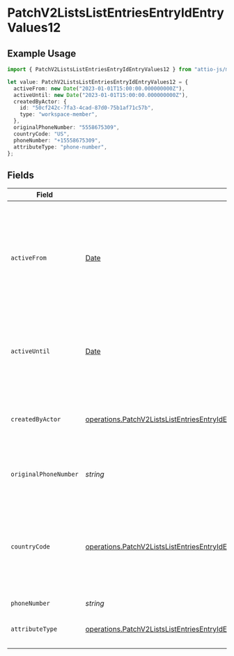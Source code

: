 # PatchV2ListsListEntriesEntryIdEntryValues12

## Example Usage

```typescript
import { PatchV2ListsListEntriesEntryIdEntryValues12 } from "attio-js/models/operations";

let value: PatchV2ListsListEntriesEntryIdEntryValues12 = {
  activeFrom: new Date("2023-01-01T15:00:00.000000000Z"),
  activeUntil: new Date("2023-01-01T15:00:00.000000000Z"),
  createdByActor: {
    id: "50cf242c-7fa3-4cad-87d0-75b1af71c57b",
    type: "workspace-member",
  },
  originalPhoneNumber: "5558675309",
  countryCode: "US",
  phoneNumber: "+15558675309",
  attributeType: "phone-number",
};
```

## Fields

| Field                                                                                                                                                                                                                                                          | Type                                                                                                                                                                                                                                                           | Required                                                                                                                                                                                                                                                       | Description                                                                                                                                                                                                                                                    | Example                                                                                                                                                                                                                                                        |
| -------------------------------------------------------------------------------------------------------------------------------------------------------------------------------------------------------------------------------------------------------------- | -------------------------------------------------------------------------------------------------------------------------------------------------------------------------------------------------------------------------------------------------------------- | -------------------------------------------------------------------------------------------------------------------------------------------------------------------------------------------------------------------------------------------------------------- | -------------------------------------------------------------------------------------------------------------------------------------------------------------------------------------------------------------------------------------------------------------- | -------------------------------------------------------------------------------------------------------------------------------------------------------------------------------------------------------------------------------------------------------------- |
| `activeFrom`                                                                                                                                                                                                                                                   | [Date](https://developer.mozilla.org/en-US/docs/Web/JavaScript/Reference/Global_Objects/Date)                                                                                                                                                                  | :heavy_check_mark:                                                                                                                                                                                                                                             | The point in time at which this value was made "active". `active_from` can be considered roughly analogous to `created_at`.                                                                                                                                    | 2023-01-01T15:00:00.000000000Z                                                                                                                                                                                                                                 |
| `activeUntil`                                                                                                                                                                                                                                                  | [Date](https://developer.mozilla.org/en-US/docs/Web/JavaScript/Reference/Global_Objects/Date)                                                                                                                                                                  | :heavy_check_mark:                                                                                                                                                                                                                                             | The point in time at which this value was deactivated. If `null`, the value is active.                                                                                                                                                                         | 2023-01-01T15:00:00.000000000Z                                                                                                                                                                                                                                 |
| `createdByActor`                                                                                                                                                                                                                                               | [operations.PatchV2ListsListEntriesEntryIdEntryValuesEntriesResponse200ApplicationJSONResponseBodyData12CreatedByActor](../../models/operations/patchv2listslistentriesentryidentryvaluesentriesresponse200applicationjsonresponsebodydata12createdbyactor.md) | :heavy_check_mark:                                                                                                                                                                                                                                             | The actor that created this value.                                                                                                                                                                                                                             | {<br/>"type": "workspace-member",<br/>"id": "50cf242c-7fa3-4cad-87d0-75b1af71c57b"<br/>}                                                                                                                                                                       |
| `originalPhoneNumber`                                                                                                                                                                                                                                          | *string*                                                                                                                                                                                                                                                       | :heavy_check_mark:                                                                                                                                                                                                                                             | The raw, original phone number, as inputted.                                                                                                                                                                                                                   | 5558675309                                                                                                                                                                                                                                                     |
| `countryCode`                                                                                                                                                                                                                                                  | [operations.PatchV2ListsListEntriesEntryIdEntryValuesEntriesCountryCode](../../models/operations/patchv2listslistentriesentryidentryvaluesentriescountrycode.md)                                                                                               | :heavy_check_mark:                                                                                                                                                                                                                                             | The ISO 3166-1 alpha-2 country code representing the country that this phone number belongs to.                                                                                                                                                                | US                                                                                                                                                                                                                                                             |
| `phoneNumber`                                                                                                                                                                                                                                                  | *string*                                                                                                                                                                                                                                                       | :heavy_check_mark:                                                                                                                                                                                                                                             | N/A                                                                                                                                                                                                                                                            | +15558675309                                                                                                                                                                                                                                                   |
| `attributeType`                                                                                                                                                                                                                                                | [operations.PatchV2ListsListEntriesEntryIdEntryValuesEntriesResponse200ApplicationJSONResponseBodyData12AttributeType](../../models/operations/patchv2listslistentriesentryidentryvaluesentriesresponse200applicationjsonresponsebodydata12attributetype.md)   | :heavy_check_mark:                                                                                                                                                                                                                                             | The attribute type of the value.                                                                                                                                                                                                                               | phone-number                                                                                                                                                                                                                                                   |
